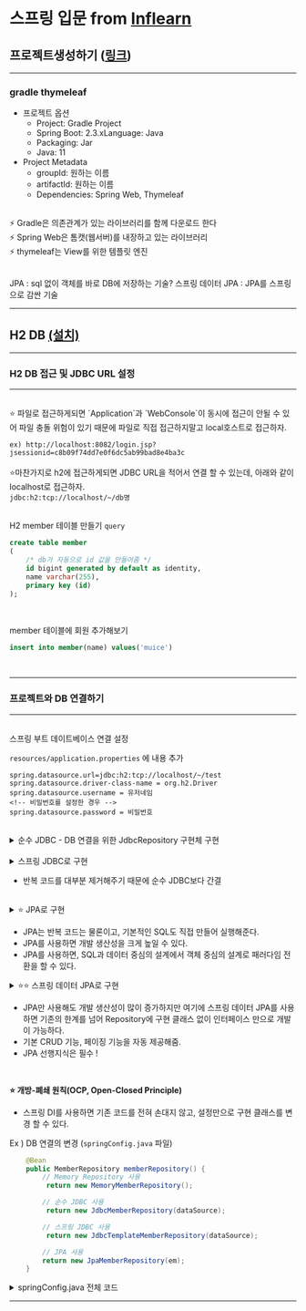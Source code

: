 # 스프링 입문 from [Inflearn](https://www.inflearn.com/course/%EC%8A%A4%ED%94%84%EB%A7%81-%EC%9E%85%EB%AC%B8-%EC%8A%A4%ED%94%84%EB%A7%81%EB%B6%80%ED%8A%B8/)

## 프로젝트생성하기 ([링크](https://start.spring.io/))
---
### gradle thymeleaf

- 프로젝트 옵션
    - Project: Gradle Project
    - Spring Boot: 2.3.xLanguage: Java
    - Packaging: Jar
    - Java: 11
- Project Metadata
    - groupId: 원하는 이름
    - artifactId: 원하는 이름
    - Dependencies: Spring Web, Thymeleaf

<br>
⚡ Gradle은 의존관계가 있는 라이브러리를 함께 다운로드 한다<br>
⚡ Spring Web은 톰캣(웹서버)를 내장하고 있는 라이브러리<br>
⚡ thymeleaf는 View를 위한 템플릿 엔진
<br>
<br>


JPA : sql 없이 객체를 바로 DB에 저장하는 기술?
스프링 데이터 JPA : JPA를 스프링으로 감싼 기술

---
## H2 DB [(설치)](https://www.h2database.com/html/main.html)
---
###  H2 DB 접근 및 JDBC URL 설정 
---
<br>
⭐ 파일로 접근하게되면 `Application`과 `WebConsole`이 동시에 접근이 안될 수 있어 파일 충돌 위험이 있기 때문에 파일로 직접 접근하지말고 local호스트로 접근하자.<br> 

`ex) http://localhost:8082/login.jsp?jsessionid=c8b09f74dd7e0f6dc5ab99bad8e4ba3c`
<br>
<br>
⭐마찬가지로 h2에 접근하게되면 JDBC URL을 적어서 연결 할 수 있는데, 아래와 같이 localhost로 접근하자.  
`jdbc:h2:tcp://localhost/~/db명`
<br>
<br>

H2 member 테이블 만들기 `query`

```sql
create table member
(
    /* db가 자동으로 id 값을 만들어줌 */
    id bigint generated by default as identity,
    name varchar(255),
    primary key (id)
);
```
<br>

member 테이블에 회원 추가해보기
```sql
insert into member(name) values('muice')
```
<br>

---
### 프로젝트와 DB 연결하기
---
<br>
스프링 부트 데이트베이스 연결 설정<br>

`resources/application.properties` 에 내용 추가
```
spring.datasource.url=jdbc:h2:tcp://localhost/~/test
spring.datasource.driver-class-name = org.h2.Driver
spring.datasource.username = 유저네임
<!-- 비밀번호를 설정한 경우 -->
spring.datasource.password = 비밀번호
```
<br>

<details>
<summary> 순수 JDBC - DB 연결을 위한 JdbcRepository 구현체 구현</summary>
<div markdown="1">

```java
package spring.study.repository;

import spring.study.domain.Member;
import org.springframework.jdbc.datasource.DataSourceUtils;
import javax.sql.DataSource;
import java.sql.*;
import java.util.ArrayList;
import java.util.List;
import java.util.Optional;

//MemberRepository 인터페이스를 사용
public class JdbcMemberRepository implements MemberRepository {

    // DB에 연결하기
    private final DataSource dataSource;

    public JdbcMemberRepository(DataSource dataSource) {
        this.dataSource = dataSource;
    }

    @Override
    public Member save(Member member) {
        String sql = "insert into member(name) values(?)";
        Connection conn = null;

        // statement를 상속받는 인터페이스로 SQL구문을 실행시키는 기능을 갖는 객체
        // Connection 객체의 prepareStatement(String query)를 통해 생성된다.
        PreparedStatement pstmt = null;

        // resultSet(rs) 내부에는 데이터를 읽을 수 있는 커서가 있습니다. 이게 처음에는 데이터를 읽을 수 없는 가장 앞쪽에 있어서 한번은
        // rs.next()를 호출해주어야 그 다음부터 데이터를 읽을 수 있게 됨.
        ResultSet rs = null;

        try {
            conn = getConnection();
            // db에서 id(key)값을 받아옴
            pstmt = conn.prepareStatement(sql, Statement.RETURN_GENERATED_KEYS);

            pstmt.setString(1, member.getName());

            // DB에 쿼리를 보냄
            pstmt.executeUpdate();

            rs = pstmt.getGeneratedKeys();
            if (rs.next()) {
                member.setId(rs.getLong(1));
            } else {
                throw new SQLException("id 조회 실패");
            }
            return member;
        } catch (Exception e) {
            throw new IllegalStateException(e);
        } finally {
            // ⭐ 자원들을 Release해줘야함. 안하면 큰일남
            close(conn, pstmt, rs);
        }
    }

    @Override
    public Optional<Member> findById(Long id) {
        String sql = "select * from member where id = ?";
        Connection conn = null;
        PreparedStatement pstmt = null;
        ResultSet rs = null;
        try {
            conn = getConnection();
            pstmt = conn.prepareStatement(sql);
            pstmt.setLong(1, id);
            rs = pstmt.executeQuery();
            if (rs.next()) {
                Member member = new Member();
                member.setId(rs.getLong("id"));
                member.setName(rs.getString("name"));
                return Optional.of(member);
            } else {
                return Optional.empty();
            }
        } catch (Exception e) {
            throw new IllegalStateException(e);
        } finally {
            close(conn, pstmt, rs);
        }
    }

    @Override
    public List<Member> findAll() {
        String sql = "select * from member";
        Connection conn = null;
        PreparedStatement pstmt = null;
        ResultSet rs = null;
        try {
            conn = getConnection();
            pstmt = conn.prepareStatement(sql);
            rs = pstmt.executeQuery();
            // 모든 member를 받아와 members Array에 저장하고 반환함
            List<Member> members = new ArrayList<>();
            while (rs.next()) {
                Member member = new Member();
                member.setId(rs.getLong("id"));
                member.setName(rs.getString("name"));
                members.add(member);
            }
            return members;
        } catch (Exception e) {
            throw new IllegalStateException(e);
        } finally {
            close(conn, pstmt, rs);
        }
    }

    @Override
    public Optional<Member> findByName(String name) {
        String sql = "select * from member where name = ?";
        Connection conn = null;
        PreparedStatement pstmt = null;
        ResultSet rs = null;
        try {
            conn = getConnection();
            pstmt = conn.prepareStatement(sql);
            pstmt.setString(1, name);
            rs = pstmt.executeQuery();
            if (rs.next()) {
                Member member = new Member();
                member.setId(rs.getLong("id"));
                member.setName(rs.getString("name"));
                return Optional.of(member);
            }
            return Optional.empty();
        } catch (Exception e) {
            throw new IllegalStateException(e);
        } finally {
            close(conn, pstmt, rs);
        }
    }

    private Connection getConnection() {
        return DataSourceUtils.getConnection(dataSource);
    }
    // 자원들을 Release 해주는 함수
    private void close(Connection conn, PreparedStatement pstmt, ResultSet rs) {
        try {
            if (rs != null) {
                rs.close();
            }
        } catch (SQLException e) {
            e.printStackTrace();
        }
        try {
            if (pstmt != null) {
                pstmt.close();
            }
        } catch (SQLException e) {
            e.printStackTrace();
        }
        try {
            if (conn != null) {
                close(conn);
            }
        } catch (SQLException e) {
            e.printStackTrace();
        }
    }
    //Connection을 닫아주는 함수
    private void close(Connection conn) throws SQLException {
        DataSourceUtils.releaseConnection(conn, dataSource);
    }

}
```

</div>
</details>

<br>

<details>
<summary> 스프링 JDBC로 구현</summary>
<div markdown="1">

``` java
package spring.study.repository;

import java.util.List;
import java.util.Map;
import java.util.HashMap;
import java.util.Optional;

import javax.sql.DataSource;

import org.springframework.jdbc.core.JdbcTemplate;
import org.springframework.jdbc.core.RowMapper;
import org.springframework.jdbc.core.namedparam.MapSqlParameterSource;
import org.springframework.jdbc.core.simple.SimpleJdbcInsert;

import spring.study.domain.Member;

public class JdbcTemplateMemberRepository implements MemberRepository {

    // 스프링 Jdbc
    private final JdbcTemplate jdbcTemplate;

    // ⭐ 생성자가 하나이면 @Autowirde 생략 가능
    public JdbcTemplateMemberRepository(DataSource dataSource) {
        jdbcTemplate = new JdbcTemplate(dataSource);
    }

    @Override
    public Member save(Member member) {
        SimpleJdbcInsert jdbcInsert = new SimpleJdbcInsert(jdbcTemplate);
        jdbcInsert.withTableName("member").usingGeneratedKeyColumns("id");

        Map<String, Object> parameters = new HashMap<>();
        parameters.put("name", member.getName());

        Number key = jdbcInsert.executeAndReturnKey(new MapSqlParameterSource(parameters));
        member.setId(key.longValue());
        return member;
    }

    @Override
    public Optional<Member> findById(Long id) {

        List<Member> result = jdbcTemplate.query("select * from member where id = ?", memberRowMapper(), id);
        return result.stream().findAny();
    }

    @Override
    public List<Member> findAll() {
        return jdbcTemplate.query("select * from member", memberRowMapper());
    }

    @Override
    public Optional<Member> findByName(String name) {
        List<Member> result = jdbcTemplate.query("select * from member where name = ?", memberRowMapper(), name);
        return result.stream().findAny();
    }

    /*
     * `RowMapper`를 사용하면, 원하는 형태의 결과값을 반환할 수 있다. SELECT로 나온 여러개의 값을 반환할 수 있을 뿐만 아니라,
     * 사용자가 원하는 형태로도 얼마든지 받을 수 있다.
     * 
     */

    // `RowMapper의 `mapRow(ResultSet rs, int count)` 메소드
    /*
     * ResultSet에 값을 담아와서 User 객체에 저장한다. 그리고 그것을 count만큼 반복한다는 뜻이다.
     */

    private RowMapper<Member> memberRowMapper() {

        // return new RowMapper<Member>() {
        // @Override
        // public Member mapRow(ResultSet rs, int rowNum) throws SQLException {
        // Member member = new Member();
        // member.setId(rs.getLong("id"));
        // member.setName(rs.getString("name"));
        // return member;
        // }
        // };

        // 위의 코드를 람다로 변경 ( ⚡ VSC 단축키 `ctrl` + `.`)
        return (rs, rowNum) -> {
            Member member = new Member();
            member.setId(rs.getLong("id"));
            member.setName(rs.getString("name"));
            return member;
        };
    }

}

```

</div>
</details>

- 반복 코드를 대부분 제거해주기 때문에 순수 JDBC보다 간결

<br>

<details>
<summary>⭐ JPA로 구현 </summary>
<div markdown="1">

`build.gradle` 파일에 JPA, H2 DB 관련 라이브러리 추가

```gradle
dependencies {
    implementation 'org.springframework.boot:spring-boot-starter-thymeleaf'
    implementation 'org.springframework.boot:spring-boot-starter-web'
    //implementation 'org.springframework.boot:spring-boot-starter-jdbc'
    implementation 'org.springframework.boot:spring-boot-starter-data-jpa'
    runtimeOnly 'com.h2database:h2'
    testImplementation('org.springframework.boot:spring-boot-starter-test') {
        exclude group: 'org.junit.vintage', module: 'junit-vintage-engine'
    }
}
```

`resources/application.propertie`에 JPA 설정 추가
```property
spring.datasource.url=jdbc:h2:tcp://localhost/~/test
spring.datasource.driver-class-name=org.h2.Driver
spring.datasource.username=sa
spring.jpa.show-sql=true
spring.jpa.hibernate.ddl-auto=none

⚡ show-sql : JPA가 생성하는 SQL을 출력한다.
⚡ ddl-auto : JPA는 테이블을 자동으로 생성하는 기능을 제공하는데 none 를 사용하면 해당 기능을 끈다.
⚡ create 를 사용하면 엔티티 정보를 바탕으로 테이블도 직접 생성해준다.
```

`domain.member.java`에 다음 내용 추가

```java
import javax.persistence.Entity;
import javax.persistence.GeneratedValue;
import javax.persistence.GenerationType;
import javax.persistence.Id;

@Entity
public class Member {

    @Id
    @GeneratedValue(strategy = GenerationType.IDENTITY)
    private Long id;
    ... 이하내용 동일
```

`service.MemberService.java`에 다음 내용 추가
```java
//⭐ JPA를 사용할 때 데이터를 변경하거나 저장하는 곳에 항상 @Transactional이 있어야한다.
@Transactional
public class MemberService {
    ...
}
```

`SpringConfig.java`에 다음 내용 추가
```java
    private EntityManager em;

    @Autowired
    public SpringConfig(EntityManager em) {
        this.em = em;
    }
    ... 이하내용 동일
```
`JpaMemberRepsitory.java` 파일 생성
```java
package spring.study.repository;

import java.util.List;
import java.util.Optional;

import javax.persistence.EntityManager;

import spring.study.domain.Member;

public class JpaMemberRepository implements MemberRepository {

    // ⭐ EntityManger가 내부적으로 datasource를 들고있으면서 DB와 통신한다.
    private final EntityManager em;

    // EntityManager em을 DI방식으로 주입
    public JpaMemberRepository(EntityManager em) {
        this.em = em;
    }

    @Override
    public Member save(Member member) {
        em.persist(member);
        return member;
    }

    @Override
    public Optional<Member> findById(Long id) {
        Member member = em.find(Member.class, id);
        return Optional.ofNullable(member);
    }

    @Override
    public Optional<Member> findByName(String name) {

        List<Member> result = em.createQuery("select m from Member m where m.name= :name", Member.class)
                .setParameter("name", name).getResultList();
        return result.stream().findAny();
    }

    @Override
    public List<Member> findAll() {
        return em.createQuery("select m from Member m", Member.class).getResultList();
    }
}
```

</div>
</details>

- JPA는 반복 코드는 물론이고, 기본적인 SQL도 직접 만들어 실행해준다.
- JPA를 사용하면 개발 생산성을 크게 높일 수 있다.
- JPA를 사용하면, SQL과 데이터 중심의 설계에서 객체 중심의 설계로 패러다임 전환을 할 수 있다.

<details>
<summary>⭐⭐ 스프링 데이터 JPA로 구현 </summary>
<div markdown="1">

`SpringConfig` 파일을 아래와 같이 수정
```java
@Configuration
public class SpringConfig {

    private EntityManager em;

    private final MemberRepository memberRepository;

    // ⚡ 스프링 데이터 JPA
    @Autowired
    public SpringConfig(MemberRepository memberRepository) {
        this.memberRepository = memberRepository;
    }

    @Bean
    public MemberService memberService() {
        return new MemberService(memberRepository);
    }
}
```
SpringDataJpaMemberRepository.java파일 생성
```java
package spring.study.repository;

import org.springframework.data.jpa.repository.JpaRepository;

import spring.study.domain.Member;

import java.util.Optional;

//⭐ JpaRepository 라이브러리가 save,delete,finbyId 등 기본 CRUD 기능을 제공하기 때문에 구현하지 않아도 됨
//인터페이스로  인터페이스를 상속받을 때는 extends 사용
//자동으로 구현체를 만들어 Bean에 자동 등록해줌
public interface SpringDataJpaMemberRepository extends JpaRepository<Member, Long>, MemberRepository {

    // ⭐ 인터페이스 이름만으로 기능을 구현해서 보여줌.
    // select m from Member m where m.name = ? 방식으로 작동
    @Override
    Optional<Member> findByName(String name);
}

```
</div>
</details>

- JPA만 사용해도 개발 생산성이 많이 증가하지만 여기에 스프링 데이터 JPA를 사용하면 기존의 한계를 넘어 Repository에 구현 클래스 없이 인터페이스 만으로 개발이 가능하다.
- 기본 CRUD 기능, 페이징 기능을 자동 제공해줌.
- JPA 선행지식은 필수 !

<br>

<b> ⭐ 개방-폐쇄 원칙(OCP, Open-Closed Principle)</b><br>

- 스프링 DI를 사용하면 기존 코드를 전혀 손대지 않고, 설정만으로 구현 클래스를 변경 할 수 있다.

Ex ) DB 연결의 변경 (`springConfig.java` 파일)
```java
    @Bean
    public MemberRepository memberRepository() {
        // Memory Repository 사용
         return new MemoryMemberRepository();

        // 순수 JDBC 사용
         return new JdbcMemberRepository(dataSource);

        // 스프링 JDBC 사용
         return new JdbcTemplateMemberRepository(dataSource);

        // JPA 사용
        return new JpaMemberRepository(em);
    }
```

<details>
<summary>springConfig.java 전체 코드</summary>
<div markdown="1">

``` java
package spring.study;

import javax.persistence.EntityManager;
import javax.sql.DataSource;

import org.springframework.beans.factory.annotation.Autowired;
import org.springframework.context.annotation.Bean;
import org.springframework.context.annotation.Configuration;

import spring.study.repository.JdbcMemberRepository;
import spring.study.repository.JdbcTemplateMemberRepository;
import spring.study.repository.JpaMemberRepository;
import spring.study.repository.MemberRepository;
import spring.study.repository.MemoryMemberRepository;
import spring.study.service.MemberService;

@Configuration
public class SpringConfig {

    // @Autowired DataSource dataSource;

    private DataSource dataSource;

    private EntityManager em;

    @Autowired
    public SpringConfig(EntityManager em) {
        this.em = em;
    }

    // ⚡ Jdbc 사용하는 경우 주석해제
    // dataSource를 DI 해줌
    // @Autowired
    // public SpringConfig(DataSource dataSource) {
    // this.dataSource = dataSource;
    // }

    @Bean
    public MemberService memberService() {
        return new MemberService(memberRepository());
    }

    @Bean
    public MemberRepository memberRepository() {
        // Memory Repository 사용
        // return new MemoryMemberRepository();

        // 순수 JDBC 사용
        // return new JdbcMemberRepository(dataSource);

        // 스프링 JDBC 사용
        // return new JdbcTemplateMemberRepository(dataSource);

        // JPA 사용
        return new JpaMemberRepository(em);
    }
}

```

</div>
</details>

---